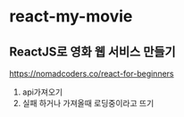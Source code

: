 # react-my-movie

## ReactJS로 영화 웹 서비스 만들기

https://nomadcoders.co/react-for-beginners

1. api가져오기
2. 실패 하거나 가져올때 로딩중이라고 뜨기
